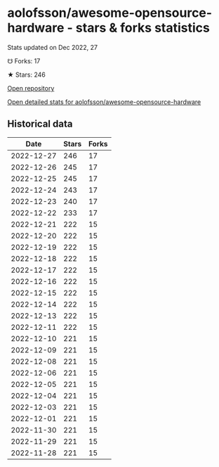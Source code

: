 # aolofsson/awesome-opensource-hardware - stars & forks statistics

Stats updated on Dec 2022, 27

☋ Forks: 17

★ Stars: 246

[Open repository](https://github.com/aolofsson/awesome-opensource-hardware)

[Open detailed stats for aolofsson/awesome-opensource-hardware](https://reviewgithub.com/rep/aolofsson/awesome-opensource-hardware)

## Historical data
| Date | Stars | Forks |
|------|-------|-------|
| 2022-12-27 | 246 | 17 | 
| 2022-12-26 | 245 | 17 | 
| 2022-12-25 | 245 | 17 | 
| 2022-12-24 | 243 | 17 | 
| 2022-12-23 | 240 | 17 | 
| 2022-12-22 | 233 | 17 | 
| 2022-12-21 | 222 | 15 | 
| 2022-12-20 | 222 | 15 | 
| 2022-12-19 | 222 | 15 | 
| 2022-12-18 | 222 | 15 | 
| 2022-12-17 | 222 | 15 | 
| 2022-12-16 | 222 | 15 | 
| 2022-12-15 | 222 | 15 | 
| 2022-12-14 | 222 | 15 | 
| 2022-12-13 | 222 | 15 | 
| 2022-12-11 | 222 | 15 | 
| 2022-12-10 | 221 | 15 | 
| 2022-12-09 | 221 | 15 | 
| 2022-12-08 | 221 | 15 | 
| 2022-12-06 | 221 | 15 | 
| 2022-12-05 | 221 | 15 | 
| 2022-12-04 | 221 | 15 | 
| 2022-12-03 | 221 | 15 | 
| 2022-12-01 | 221 | 15 | 
| 2022-11-30 | 221 | 15 | 
| 2022-11-29 | 221 | 15 | 
| 2022-11-28 | 221 | 15 | 

